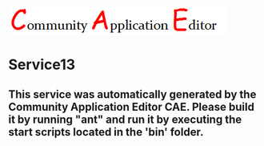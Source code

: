 ![CAE](https://github.com/PhilCAEOrg2/microservice-77/blob/master/img/logo.png)  

Service13
===================


This service was automatically generated by the Community Application Editor CAE. Please build it by running "ant" and run it by executing the start scripts located in the 'bin' folder.
---------------
